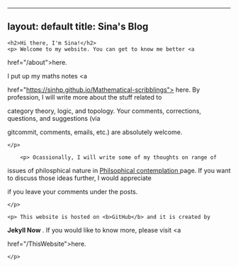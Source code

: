 

---
layout: default
title: Sina's Blog
---



<div class="blurb">
	
	<h2>Hi there, I'm Sina!</h2>
	<p> Welcome to my website. You can get to know me better <a 

href="/about">here. </a></p>
	<p> I put up my maths notes  <a 

href="https://sinhp.github.io/Mathematical-scribblings"> here</a>. 
	    By profession, I will write more about the stuff related to 

category theory, logic, and topology.
	    Your comments, corrections, questions, and suggestions (via 

gitcommit, comments, emails, etc.) are 
	    absolutely welcome.  
           
	</p>
		
        <p> Ocassionally, I will write some of my thoughts on range of 

issues of philosphical nature in 
           <a href="/phil-blog">Philsophical contemplation </a> page.
           If you want to discuss those ideas further, I would appreciate 

if you leave your comments under the posts. 
		 
	</p>
      
	<p> This website is hosted on <b>GitHub</b> and it is created by 

<b>Jekyll Now</b> . 
		If you would like to know more, please visit <a 

href="/ThisWebsite">here.</a> 
	
	</p>	
	
       
	   
		
		
</div><!-- /.blurb -->
